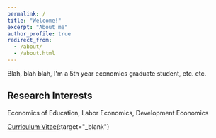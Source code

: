 ```yaml
---
permalink: /
title: "Welcome!"
excerpt: "About me"
author_profile: true
redirect_from: 
  - /about/
  - /about.html
---
```


Blah, blah blah, I'm a 5th year economics graduate student, etc. etc.

Research Interests
------
Economics of Education, Labor Economics, Development Economics

[Curriculum Vitae](images/Berchuk_CV.pdf "download"){:target="_blank"}

